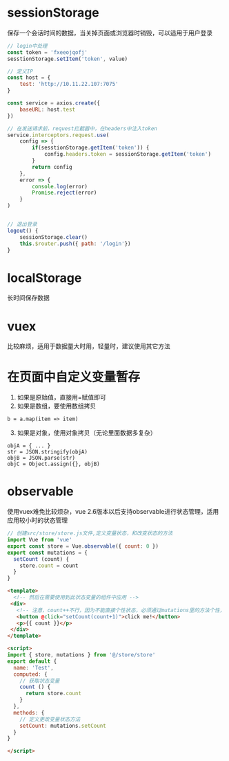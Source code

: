 # sessionStorage
保存一个会话时间的数据，当关掉页面或浏览器时销毁，可以适用于用户登录
```js
// login中处理
const token = 'fxeeojqofj'
sesstionStorage.setItem('token', value)

// 定义IP
const host = {
    test: 'http://10.11.22.107:7075'
}

const service = axios.create({
    baseURL: host.test
})

// 在发送请求前，request拦截器中，在headers中注入token
service.interceptors.request.use(
    config => {
        if(sesstionStorage.getItem('token')) {
            config.headers.token = sessionStorage.getItem('token')
        }
        return config
    },
    error => {
        console.log(error)
        Promise.reject(error)
    }
)


// 退出登录
logout() {
    sessionStorage.clear()
    this.$router.push({ path: '/login'})
}
```

# localStorage
长时间保存数据


# vuex
比较麻烦，适用于数据量大时用，轻量时，建议使用其它方法


# 在页面中自定义变量暂存
1. 如果是原始值，直接用=赋值即可
2. 如果是数组，要使用数组拷贝
```
b = a.map(item => item)
```
3. 如果是对象，使用对象拷贝（无论里面数据多复杂）
```
objA = { ... }
str = JSON.stringify(objA)
objB = JSON.parse(str)
objC = Object.assign({}, objB)
```

# observable
使用vuex难免比较烦杂，vue 2.6版本以后支持observable进行状态管理，适用应用较小时的状态管理
```js
// 创建src/store/store.js文件,定义变量状态，和改变状态的方法
import Vue from 'vue'
export const store = Vue.observable({ count: 0 })
export const mutations = {
  setCount (count) {
    store.count = count
  }
}
```
```html
<template>
  <!-- 然后在需要使用到此状态变量的组件中应用 -->
 <div>
   <!-- 注意，count++不行，因为不能直接个性状态，必须通过mutations里的方法个性，Computed property "count" was assigned to but it has no setter -->
   <button @click="setCount(count+1)">click me!</button>
   <p>{{ count }}</p>
 </div>
</template>

<script>
import { store, mutations } from '@/store/store'
export default {
  name: 'Test',
  computed: {
    // 获取状态变量
    count () {
      return store.count
    }
  },
  methods: {
    // 定义更改变量状态方法
    setCount: mutations.setCount
  }
}

</script>
```